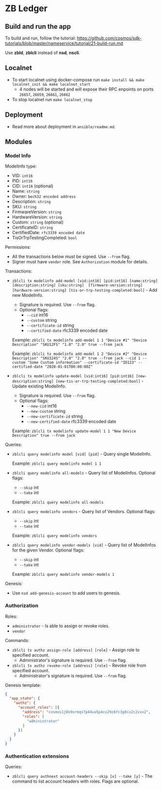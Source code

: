 # ZB Ledger

## Build and run the app

To build and run, follow the tutorial: https://github.com/cosmos/sdk-tutorials/blob/master/nameservice/tutorial/21-build-run.md

Use __zbld__, __zblcli__ instead of __nsd__, __nscli__.

## Localnet

- To start localnet using docker-compose run `make install && make localnet_init && make localnet_start`
  - 4 nodes will be started and will expose their RPC enpoints on ports `26657`, `26659`, `26661`, `26662`
- To stop localnet run `make localnet_stop`

## Deployment

- Read more about deployment in `ansible/readme.md`.

## Modules

### Model Info

ModelInfo type:
- VID: `int16`
- PID: `int16`
- CID: `int16` (optional)
- Name: `string`
- Owner: `bech32 encoded address`
- Description: `string`
- SKU: `string`
- FirmwareVersion: `string`
- HardwareVersion: `string`
- Custom: `string` (optional)
- CertificateID: `string`
- CertifiedDate: `rfc3339 encoded date`
- TisOrTrpTestingCompleted: `bool`

Permissions:
- All the transactions below must be signed. Use `--from` flag.
- Signer must have `vendor` role. See `Authorization` module for details.

Transactions:
- `zblcli tx modelinfo add-model [vid:int16] [pid:int16] [name:string] [description:string] [sku:string] 
[firmware-version:string] [hardware-version:string] [tis-or-trp-testing-completed:bool]` - Add new ModelInfo.
  - Signature is required. Use `--from` flag.
  - Optional flags: 
    - `--cid` int16
    - `--custom` string
    - `--certificate-id` string
    - `--certified-date` rfc3339 encoded date

  Example: `zblcli tx modelinfo add-model 1 1 "Device #1" "Device Description" "SKU12FS" "1.0" "2.0" true --from jack`
  
  Example: `zblcli tx modelinfo add-model 1 2 "Device #2" "Device Description" "SKU324S" "2.0" "2.0" true --from jack --cid 1 --custom "Some Custom information" --certificate-id "ID123" --certified-date "2020-01-01T00:00:00Z"`

- `zblcli tx modelinfo update-model [vid:int16] [pid:int16] [new-description:string] [new-tis-or-trp-testing-completed:bool]` - Update
  existing ModelInfo.
  - Signature is required. Use `--from` flag.
  - Optional flags: 
    - `--new-cid` int16
    - `--new-custom` string
    - `--new-certificate-id` string
    - `--new-certified-date` rfc3339 encoded date
    
  Example: `zblcli tx modelinfo update-model 1 1 "New Device Description" true --from jack`

Queries:
- `zblcli query modelinfo model [vid] [pid]` - Query single ModelInfo.

  Example: `zblcli query modelinfo model 1 1`
  
- `zblcli query modelinfo all-models` - Query list of ModelInfos. Optional flags: 
    - `--skip` int
    - `--take` int
    
  Example: `zblcli query modelinfo all-models`

- `zblcli query modelinfo vendors` - Query list of Vendors. Optional flags: 
    - `--skip` int
    - `--take` int
    
  Example: `zblcli query modelinfo vendors`
  
- `zblcli query modelinfo vendor-models [vid]` - Query list of ModelInfos for the given Vendor. Optional flags: 
    - `--skip` int
    - `--take` int

  Example: `zblcli query modelinfo vendor-models 1`

Genesis:

- Use `nsd add-genesis-account` to add users to genesis.

### Authorization

Roles:
- `administrator` - Is able to assign or revoke roles.
- `vendor`

Commands:
- `zblcli tx authz assign-role [address] [role]` - Assign role to specified account.
  - Administrator's signature is required. Use `--from` flag.
- `zblcli tx authz revoke-role [address] [role]` - Revoke role from specified account.
  - Administrator's signature is required. Use `--from` flag.

Genesis template:
```json
{
  "app_state": {
    "authz": {
      "account_roles": [{
        "address": "cosmos1j8x9urmqs7p44va5p4cu29z6fc3g0cx2c2vxx2",
        "roles": [
          "administrator"
        ]
      }]
    }
  }
}
```

### Authentication extensions

Queries:

- `zblcli query authnext account-headers --skip [x] --take [y]` - The command to list account headers with roles. Flags
 are optional.
 